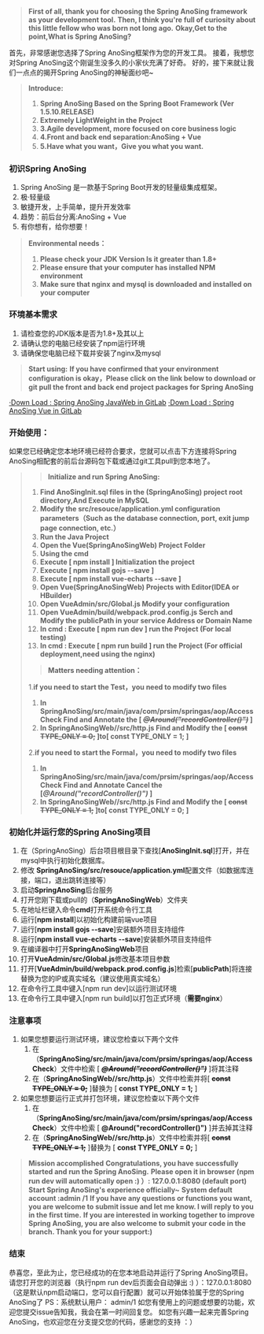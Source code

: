 > **First of all, thank you for choosing the Spring AnoSing framework as your development tool.**
> **Then, I think you're full of curiosity about this little fellow who was born not long ago.** 
> **Okay,Get to the point,What is Spring AnoSing?**
  
   首先，非常感谢您选择了Spring AnoSing框架作为您的开发工具。
   接着，我想您对Spring AnoSing这个刚诞生没多久的小家伙充满了好奇。
   好的，接下来就让我们一点点的揭开Spring AnoSing的神秘面纱吧~

> **Introduce:**
>  1. **Spring AnoSing  Based on the Spring Boot Framework (Ver 1.5.10.RELEASE)**
>  2. **Extremely LightWeight in the Project**
>  3. **3.Agile development, more focused on core business logic**
>  4. **4.Front and back end separation:AnoSing + Vue**
>  5. **5.Have what you want，Give you what you want.**

### 初识Spring AnoSing
1. Spring AnoSing 是一款基于Spring Boot开发的轻量级集成框架。
2. 极·轻量级
3. 敏捷开发，上手简单，提升开发效率
4. 趋势：前后台分离:AnoSing + Vue
5. 有你想有，给你想要！

> **Environmental needs：**
> 1. **Please check your JDK Version Is it greater than 1.8+**
> 2. **Please ensure that your computer has installed NPM environment**
> 3. **Make sure that nginx and mysql is downloaded and installed on your computer**

### 环境基本需求
1. 请检查您的JDK版本是否为1.8+及其以上
2. 请确认您的电脑已经安装了npm运行环境
3. 请确保您电脑已经下载并安装了nginx及mysql

 
> **Start using:**
>  **If you have confirmed that your environment configuration is okay，Please click on the link below to download or git pull  the front and back end project packages for Spring AnoSing**

[·Down Load  : Spring AnoSing JavaWeb in GitLab](https://github.com/HaoNanYanToMe/SpringAnoSing)
[·Down Load  : Spring AnoSing Vue in GitLab](https://github.com/HaoNanYanToMe/SpringAnoSingWeb)

### 开始使用：
如果您已经确定您本地环境已经符合要求，您就可以点击下方连接将Spring AnoSing相配套的前后台源码包下载或通过git工具pull到您本地了。

>> **Initialize and run Spring AnoSing:**
> 1. **Find AnoSingInit.sql files in the (SpringAnoSing) project root directory,And Execute in MySQL**
> 2. **Modify the src/resouce/application.yml configuration parameters（Such as the database connection, port, exit jump page connection, etc.）**
> 3. **Run the Java Project**
> 4. **Open the Vue(SpringAnoSingWeb) Project Folder**
> 5. **Using the cmd**
> 6. **Execute [ npm install ] Initialization the project**
> 7. **Execute [ npm install gojs --save ]**
> 8. **Execute [ npm install vue-echarts --save ]**
> 9.  **Open Vue(SpringAnoSingWeb) Projects with Editor(IDEA or HBuilder)**
> 10. **Open VueAdmin/src/Global.js Modify your configuration**
> 11. **Open VueAdmin/build/webpack.prod.config.js Serch and Modify  the publicPath in your service Address or Domain Name**
> 12. **In cmd : Execute [ npm run dev ] run the Project (For local testing)**
> 13. **In cmd : Execute [ npm run build ] run the Project (For official deployment,need using the nginx)**
>
>>**Matters needing attention：**
> 
> 1.**if you need to start the Test，you need to modify two files**
> 	 1. **In SpringAnoSing/src/main/java/com/prsim/springas/aop/AccessCheck Find and Annotate  the [ ~~*@Around("recordController()")*~~ ]**
>   2. **In SpringAnoSingWeb//src/http.js  Find and Modify the [ ~~const TYPE_ONLY = 0;~~  ]to[ const TYPE_ONLY = 1; ]**
>   
> 2.**if you need to start the Formal，you need to modify two files**
> 	 1. **In SpringAnoSing/src/main/java/com/prsim/springas/aop/AccessCheck Find and Annotate Cancel the [*@Around("recordController()")* ]**
>   2. **In SpringAnoSingWeb//src/http.js  Find and Modify the [ ~~const TYPE_ONLY = 1;~~  ]to[ const TYPE_ONLY = 0; ]**
 
### 初始化并运行您的Spring AnoSing项目
1. 在（SpringAnoSing）后台项目根目录下查找[**AnoSingInit.sql**]打开，并在mysql中执行初始化数据库。
2. 修改 **SpringAnoSing/src/resouce/application.yml**配置文件（如数据库连接，端口，退出跳转连接等）
3. 启动**SpringAnoSing**后台服务
4. 打开您刚下载或pull的（**SpringAnoSingWeb**）文件夹
5. 在地址栏键入命令**cmd**打开系统命令行工具
6. 运行[**npm install**]以初始化构建前端vue项目
7. 运行[**npm install gojs --save**]安装额外项目支持组件
8. 运行[**npm install vue-echarts --save**]安装额外项目支持组件
9. 在编译器中打开**SpringAnoSingWeb**项目
10. 打开**VueAdmin/src/Global.js**修改基本项目参数
11. 打开[**VueAdmin/build/webpack.prod.config.js**]检索[**publicPath**]将连接替换为您的IP或真实域名（建议使用真实域名）
12. 在命令行工具中键入[npm run dev]以运行测试环境
13. 在命令行工具中键入[npm run build]以打包正式环境（**需要nginx**）

### 注意事项
1. 如果您想要运行测试环境，建议您检查以下两个文件
	1. 在（**SpringAnoSing/src/main/java/com/prsim/springas/aop/AccessCheck**）文件中检索 [ **~~*@Around("recordController()")*~~** ]将其注释
	2. 在（**SpringAnoSingWeb//src/http.js**）文件中检索并将[ **~~const TYPE_ONLY = 0;~~** ]替换为 [ **const TYPE_ONLY = 1;** ]
2. 如果您想要运行正式并打包环境，建议您检查以下两个文件
	1. 在（**SpringAnoSing/src/main/java/com/prsim/springas/aop/AccessCheck**）文件中检索 [ **@Around("recordController()")** ]并去掉其注释
	2. 在（**SpringAnoSingWeb//src/http.js**）文件中检索并将[ **~~const TYPE_ONLY = 1;~~** ]替换为 [ **const TYPE_ONLY = 0;** ]

> **Mission accomplished**
> **Congratulations, you have successfully started and run the Spring AnoSing.**
> **Please open it in browser (npm run dev will automatically open :) ）: 127.0.0.1:8080 (default port) Start Spring AnoSing's experience officially~**
> **System default account :admin /1**
> **If you have any questions or functions you want, you are welcome to submit issue and let me know. I will reply to you in the first time.**
> **If you are interested in working together to improve Spring AnoSing, you are also welcome to submit your code in the branch. Thank you for your support:)**

### 结束   
恭喜您，至此为止，您已经成功的在您本地启动并运行了Spring AnoSing项目。
请您打开您的浏览器（执行npm run dev后页面会自动弹出 :) ）：127.0.0.1:8080（这是默认npm启动端口，您可以自行配置）就可以开始体验属于您的Spring AnoSing了
PS：系统默认用户： admin/1
如您有使用上的问题或想要的功能，欢迎您提交issue告知我，我会在第一时间回复您。
如您有兴趣一起来完善Spring AnoSing，也欢迎您在分支提交您的代码，感谢您的支持 ：）
